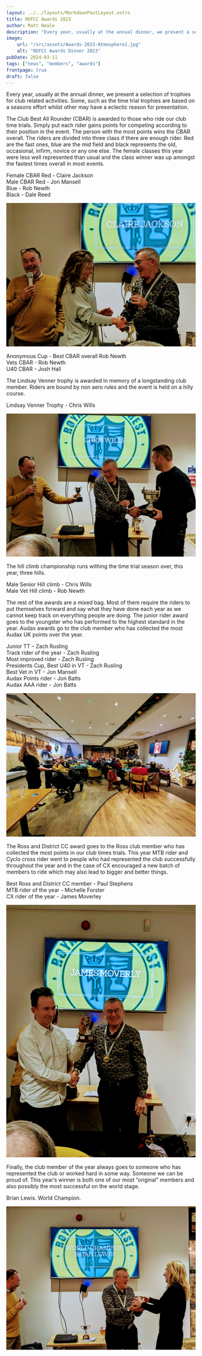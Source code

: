 ```yaml
---
layout: ../../layouts/MarkdownPostLayout.astro
title: RDFCC Awards 2023 
author: Matt Neale
description: "Every year, usually at the annual dinner, we present a selection of trophies for club related activities..."
image:
    url: "/src/assets/Awards-2023-Atmosphere1.jpg"
    alt: "RDFCC Awards Dinner 2023"
pubDate: 2024-03-11
tags: ["news", "members", "awards"]
frontpage: true
draft: false
---
```


Every year, usually at the annual dinner, we present a selection of trophies for club related activities. Some, such as the time trial trophies are based on a seasons effort whilst other may have a eclectic reason for presentation.

The Club Best All Rounder (CBAR) is awarded to those who ride our club time trials. Simply put each rider gains points for competing according to their position in the event. The person with the most points wins the CBAR overall. The riders are divided into three class if there are enough rider. Red are the fast ones, blue are the mid field and black represents the old, occasional, infirm, novice or any one else.  The female classes this year were less well represented than usual and the class winner was up amongst the fastest times overall in most events. 

Female CBAR Red - Claire Jackson  
Male CBAR Red - Jon Mansell  
	Blue - Rob Newth  
	Black - Dale Reed  

![Claire Jackson](../../assets/Awards-2023-Claire-Jackson.jpg)
     
Anonymous Cup - Best CBAR overall Rob Newth  
Vets CBAR - Rob Newth  
U40 CBAR - Josh Hall

The Lindsay Venner trophy is awarded in memory of a longstanding club member. Riders are bound by non aero rules and the event is held on a hilly course. 

Lindsay Venner Trophy - Chris Wills

![Chris Wills](../../assets/Awards-2023-Chris-Wills.jpg)

The hill climb championship runs withing the time trial season over, this year, three hills. 

Male Senior Hill climb - Chris Wills  
Male Vet Hill climb - Rob Newth

The rest of the awards are a mixed bag. Most of them require the riders to put themselves forward and say what they have done each year as we cannot keep track on everything people are doing. The junior rider award goes to the youngster who has performed to the highest standard in the year. Audax awards go to the club member who has collected the most Audax UK points over the year.  

Junior TT – Zach Rusling  
Track rider of the year - Zach Rusling  
Most improved rider - Zach Rusling  
Presidents Cup, Best U40 in VT - Zach Rusling  
Best Vet in VT - Jon Mansell  
Audax Points rider - Jon Batts  
Audax AAA rider - Jon Batts  

![Dinner Atmosphere](../../assets/Awards-2023-Atmosphere2.jpg)

The Ross and District CC award goes to the Ross club member who has collected the most points in our club times trials. This year MTB rider and Cyclo cross rider went to people who had represented the club successfully throughout the year and in the case of CX encouraged a new batch of members to ride which may also lead to bigger and better things.

Best Ross and District CC member - Paul Stephens  
MTB rider of the year -  Michelle Forster  
CX rider of the year - James Moverley

![James Moverley](../../assets/Awards-2023-James-Moverley.jpg)

Finally, the club member of the year always goes to someone who has represented the club or worked hard in some way. Someone we can be proud of. This year’s winner is both one of our most ”original” members and  also possibly the most successful on the world stage.

Brian Lewis. World Champion. 

![Brian Lewis](../../assets/Awards-2023-Brian-Lewis.jpg)